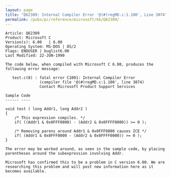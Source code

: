 ```yaml
---
layout: page
title: "Q62309: Internal Compiler Error '@(#)regMD.c:1.100', Line 3074"
permalink: /pubs/pc/reference/microsoft/kb/Q62309/
---
```


	Article: Q62309
	Product: Microsoft C
	Version(s): 6.00   | 6.00
	Operating System: MS-DOS | OS/2
	Flags: ENDUSER | buglist6.00
	Last Modified: 22-JUN-1990
	
	The code below, when compiled with Microsoft C 6.00, produces the
	following error message:
	
	   test.c(8) : fatal error C1001: Internal Compiler Error
	               (compiler file '@(#)regMD.c:1.100', line 3074)
	               Contact Microsoft Product Support Services
	
	Sample Code
	------ ----
	
	void test ( long Addr1, long Addr2 )
	{
	    /* This expression compiles. */
	    if( ((Addr1 & 0x0FFF0000) - (Addr2 & 0x0FFFF0000)) >= 0 );
	
	    /* Removing parens around Addr1 & 0x0FFF0000 causes ICE */
	    if( (Addr1 & 0x0FFF0000 - (Addr2 & 0x0FFFF0000)) >= 0 );
	}
	
	The error may be worked around, as seen in the sample code, by placing
	parentheses around the subexpression involving Addr.
	
	Microsoft has confirmed this to be a problem in C version 6.00. We are
	researching this problem and will post new information here as it
	becomes available.
